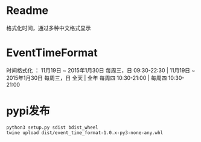 # Readme
格式化时间，通过多种中文格式显示

# EventTimeFormat
时间格式化 ： 11月19日 ~ 2015年1月30日 每周三，日 09:30-22:30 | 11月19日 ~ 2015年1月30日 每周三，日 全天 |  全年 每周四 10:30-21:00 |  每周四 10:30-21:00

# pypi发布
```shell
python3 setup.py sdist bdist_wheel
twine upload dist/event_time_format-1.0.x-py3-none-any.whl
```